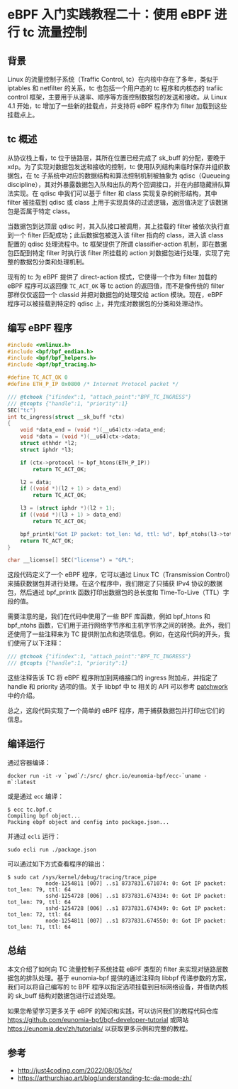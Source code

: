 # eBPF 入门实践教程二十：使用 eBPF 进行 tc 流量控制

## 背景

Linux 的流量控制子系统（Traffic Control, tc）在内核中存在了多年，类似于 iptables 和 netfilter 的关系，tc 也包括一个用户态的 tc 程序和内核态的 trafiic control 框架，主要用于从速率、顺序等方面控制数据包的发送和接收。从 Linux 4.1 开始，tc 增加了一些新的挂载点，并支持将 eBPF 程序作为 filter 加载到这些挂载点上。

## tc 概述

从协议栈上看，tc 位于链路层，其所在位置已经完成了 sk_buff 的分配，要晚于 xdp。为了实现对数据包发送和接收的控制，tc 使用队列结构来临时保存并组织数据包，在 tc 子系统中对应的数据结构和算法控制机制被抽象为 qdisc（Queueing discipline），其对外暴露数据包入队和出队的两个回调接口，并在内部隐藏排队算法实现。在 qdisc 中我们可以基于 filter 和 class 实现复杂的树形结构，其中 filter 被挂载到 qdisc 或 class 上用于实现具体的过滤逻辑，返回值决定了该数据包是否属于特定 class。

当数据包到达顶层 qdisc 时，其入队接口被调用，其上挂载的 filter 被依次执行直到一个 filter 匹配成功；此后数据包被送入该 filter 指向的 class，进入该 class 配置的 qdisc 处理流程中。tc 框架提供了所谓 classifier-action 机制，即在数据包匹配到特定 filter 时执行该 filter 所挂载的 action 对数据包进行处理，实现了完整的数据包分类和处理机制。

现有的 tc 为 eBPF 提供了 direct-action 模式，它使得一个作为 filter 加载的 eBPF 程序可以返回像 `TC_ACT_OK` 等 tc action 的返回值，而不是像传统的 filter 那样仅仅返回一个 classid 并把对数据包的处理交给 action 模块。现在，eBPF 程序可以被挂载到特定的 qdisc 上，并完成对数据包的分类和处理动作。

## 编写 eBPF 程序

```c
#include <vmlinux.h>
#include <bpf/bpf_endian.h>
#include <bpf/bpf_helpers.h>
#include <bpf/bpf_tracing.h>

#define TC_ACT_OK 0
#define ETH_P_IP 0x0800 /* Internet Protocol packet */

/// @tchook {"ifindex":1, "attach_point":"BPF_TC_INGRESS"}
/// @tcopts {"handle":1, "priority":1}
SEC("tc")
int tc_ingress(struct __sk_buff *ctx)
{
    void *data_end = (void *)(__u64)ctx->data_end;
    void *data = (void *)(__u64)ctx->data;
    struct ethhdr *l2;
    struct iphdr *l3;

    if (ctx->protocol != bpf_htons(ETH_P_IP))
        return TC_ACT_OK;

    l2 = data;
    if ((void *)(l2 + 1) > data_end)
        return TC_ACT_OK;

    l3 = (struct iphdr *)(l2 + 1);
    if ((void *)(l3 + 1) > data_end)
        return TC_ACT_OK;

    bpf_printk("Got IP packet: tot_len: %d, ttl: %d", bpf_ntohs(l3->tot_len), l3->ttl);
    return TC_ACT_OK;
}

char __license[] SEC("license") = "GPL";
```

这段代码定义了一个 eBPF 程序，它可以通过 Linux TC（Transmission Control）来捕获数据包并进行处理。在这个程序中，我们限定了只捕获 IPv4 协议的数据包，然后通过 bpf_printk 函数打印出数据包的总长度和 Time-To-Live（TTL）字段的值。

需要注意的是，我们在代码中使用了一些 BPF 库函数，例如 bpf_htons 和 bpf_ntohs 函数，它们用于进行网络字节序和主机字节序之间的转换。此外，我们还使用了一些注释来为 TC 提供附加点和选项信息。例如，在这段代码的开头，我们使用了以下注释：

```c
/// @tchook {"ifindex":1, "attach_point":"BPF_TC_INGRESS"}
/// @tcopts {"handle":1, "priority":1}
```

这些注释告诉 TC 将 eBPF 程序附加到网络接口的 ingress 附加点，并指定了 handle 和 priority 选项的值。关于 libbpf 中 tc 相关的 API 可以参考 [patchwork](https://patchwork.kernel.org/project/netdevbpf/patch/20210512103451.989420-3-memxor@gmail.com/) 中的介绍。

总之，这段代码实现了一个简单的 eBPF 程序，用于捕获数据包并打印出它们的信息。

## 编译运行

通过容器编译：

```console
docker run -it -v `pwd`/:/src/ ghcr.io/eunomia-bpf/ecc-`uname -m`:latest
```

或是通过 `ecc` 编译：

```console
$ ecc tc.bpf.c
Compiling bpf object...
Packing ebpf object and config into package.json...
```

并通过 `ecli` 运行：

```shell
sudo ecli run ./package.json
```

可以通过如下方式查看程序的输出：

```console
$ sudo cat /sys/kernel/debug/tracing/trace_pipe
            node-1254811 [007] ..s1 8737831.671074: 0: Got IP packet: tot_len: 79, ttl: 64
            sshd-1254728 [006] ..s1 8737831.674334: 0: Got IP packet: tot_len: 79, ttl: 64
            sshd-1254728 [006] ..s1 8737831.674349: 0: Got IP packet: tot_len: 72, ttl: 64
            node-1254811 [007] ..s1 8737831.674550: 0: Got IP packet: tot_len: 71, ttl: 64
```

## 总结

本文介绍了如何向 TC 流量控制子系统挂载 eBPF 类型的 filter 来实现对链路层数据包的排队处理。基于 eunomia-bpf 提供的通过注释向 libbpf 传递参数的方案，我们可以将自己编写的 tc BPF 程序以指定选项挂载到目标网络设备，并借助内核的 sk_buff 结构对数据包进行过滤处理。

如果您希望学习更多关于 eBPF 的知识和实践，可以访问我们的教程代码仓库 <https://github.com/eunomia-bpf/bpf-developer-tutorial> 或网站 <https://eunomia.dev/zh/tutorials/> 以获取更多示例和完整的教程。

## 参考

+ <http://just4coding.com/2022/08/05/tc/>
+ <https://arthurchiao.art/blog/understanding-tc-da-mode-zh/>
